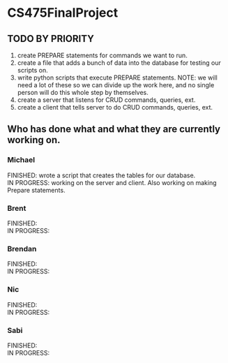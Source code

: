 # CS475FinalProject
## TODO BY PRIORITY
1. create PREPARE statements for commands we want to run.
2. create a file that adds a bunch of data into the database for testing our scripts on.
3. write python scripts that execute PREPARE statements. NOTE: we will need a lot of these so we can divide up the work here, and no single person will do this whole step by themselves.
5. create a server that listens for CRUD commands, queries, ext.
6. create a client that tells server to do CRUD commands, queries, ext.
## Who has done what and what they are currently working on.
### Michael
FINISHED: wrote a script that creates the tables for our database.  
IN PROGRESS: working on the server and client. Also working on making Prepare statements.
### Brent
FINISHED:  
IN PROGRESS:  
### Brendan  
FINISHED:   
IN PROGRESS:   
### Nic 
FINISHED:   
IN PROGRESS:   
### Sabi
FINISHED:   
IN PROGRESS:   
